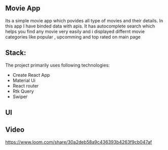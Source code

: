 ## Movie App

Its a simple movie app which povides all type of movies and their details. In this app I have binded data with apis. It has autocomplete search which helps you find any movie very easily and i  displayed differnt movie categories like popular , upcomming and top rated on main page

## Stack:

The project primarily uses following technologies:

- Create React App
- Material Ui
- React router
- Rtk Query
- Swiper


## UI


## Video

https://www.loom.com/share/30a2deb58a9c436393b4263f9cb047af
